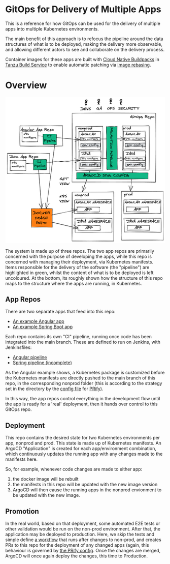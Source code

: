 
# GitOps for Delivery of Multiple Apps

This is a reference for how GitOps can be used for the delivery of multiple apps into multiple Kubernetes environments.

The main benefit of this approach is to refocus the pipeline around the data structures of what is to be deployed, making the delivery more observable, and allowing different actors to see and collaborate on the delivery process.

Container images for these apps are built with [Cloud Native Buildpacks](https://buildpacks.io/) in [Tanzu Build Service](https://tanzu.vmware.com/build-service) to enable automatic patching via [image rebasing](https://buildpacks.io/docs/concepts/operations/rebase/).

# Overview

![overview](https://github.com/benjvi/apps-gitops/raw/main/docs/apps-gitops-overview.png)

The system is made up of three repos. The two app repos are primarily concerned with the purpose of developing the apps, while this repo is concerned with managing their deployment, via Kubernetes manifests. Items responsible for the delivery of the software (the "pipeline") are highlighted in green, whilst the content of what is to be deployed is left uncoloured. At the bottom, its roughly shown how the structure of this repo maps to the structure where the apps are running, in Kubernetes.

## App Repos

There are two separate apps that feed into this repo:
- [An example Angular app](https://github.com/benjvi/angular-realworld-example-app)
- [An example Spring Boot app](https://github.com/benjvi/minimal-spring-web-demo)

Each repo contains its own "CI" pipeline, running once code has been integrated into the main branch. These are defined to run on Jenkins, with Jenkinsfiles:
- [Angular pipeline](https://github.com/benjvi/angular-realworld-example-app/blob/buildpacks/Jenkinsfile)
- [Spring pipeline (incomplete)](https://github.com/benjvi/minimal-spring-web-demo/blob/main/Jenkinsfile)

As the Angular example shows, a Kubernetes package is customized before the Kubernetes manifests are directly pushed to the main branch of this repo, in the corresponding nonprod folder (this is according to the strategy set in the directory by the [config file](https://github.com/benjvi/apps-gitops/blob/main/nonprod-cluster/prify.yml) for [PRify](https://github.com/benjvi/PRify)).

In this way, the app repos control everything in the development flow until the app is ready for a 'real' deployment, then it hands over control to this GitOps repo.

## Deployment

This repo contains the desired state for two Kubernetes environments per app, nonprod and prod. This state is made up of Kubernetes manifests. An ArgoCD "Application" is created for each app/environment combination, which continuously updates the running app with any changes made to the manifests here. 

So, for example, whenever code changes are made to either app:

1. the docker image will be rebuilt
2. the manifests in this repo will be updated with the new image version
3. ArgoCD will then cause the running apps in the nonprod envionment to be updated with the new image.

## Promotion

In the real world, based on that deployment, some automated E2E tests or other validation would be run on the non-prod environment. After that, the application may be deployed to production. Here, we skip the tests and simple define [a workflow](https://github.com/benjvi/apps-gitops/blob/main/.github/workflows/promote-to-prod.yml) that runs after changes to non-prod, and creates PRs to this repo for the deployment of any changed apps (again, this behaviour is governed by [the PRify config](https://github.com/benjvi/apps-gitops/blob/main/prod-cluster/prify.yml). Once the changes are merged, ArgoCD will once again deploy the changes, this time to Production.
